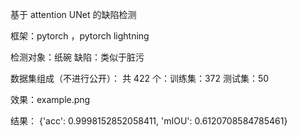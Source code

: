 基于 attention UNet 的缺陷检测

框架：pytorch ，pytorch lightning

检测对象：纸碗
缺陷：类似于脏污

数据集组成（不进行公开）：
共 422 个：训练集：372 测试集：50

效果：example.png

结果：
    {'acc': 0.9998152852058411,
    'mIOU': 0.6120708584785461}